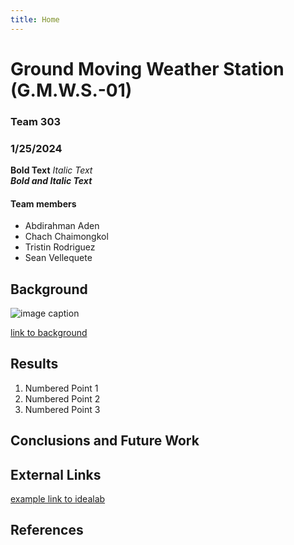 ```yaml
---
title: Home
---
```


# Ground Moving Weather Station (G.M.W.S.-01) 
### Team 303 

### 1/25/2024

**Bold Text** 
_Italic Text_  
**_Bold and Italic Text_**

#### Team members 
* Abdirahman Aden
* Chach Chaimongkol
* Tristin Rodriguez
* Sean Vellequete

## Background

![image caption](https://idealab.asu.edu/assets/images/research/jumper1.png)

[link to background](/background)

## Results

1. Numbered Point 1
1. Numbered Point 2
1. Numbered Point 3

## Conclusions and Future Work

## External Links

[example link to idealab](https://idealab.asu.edu)


## References
